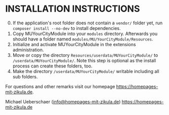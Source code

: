 # INSTALLATION INSTRUCTIONS

0. If the application's root folder does not contain a `vendor/` folder yet, run `composer install --no-dev` to install dependencies.
1. Copy MUYourCityModule into your `modules` directory. Afterwards you should have a folder named `modules/MU/YourCityModule/Resources`.
2. Initialize and activate MUYourCityModule in the extensions administration.
3. Move or copy the directory `Resources/userdata/MUYourCityModule/` to `/userdata/MUYourCityModule/`.
   Note this step is optional as the install process can create these folders, too.
4. Make the directory `/userdata/MUYourCityModule/` writable including all sub folders.

For questions and other remarks visit our homepage https://homepages-mit-zikula.de.

Michael Ueberschaer (info@homepages-mit-zikula.de)
https://homepages-mit-zikula.de
